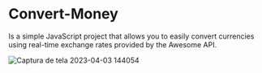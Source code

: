 # Convert-Money
 Is a simple JavaScript project that allows you to easily convert currencies using real-time exchange rates provided by the Awesome API.

![Captura de tela 2023-04-03 144054](https://user-images.githubusercontent.com/70035027/229586197-638db461-bc6a-4ee6-9490-2642c9bd75d0.png)
